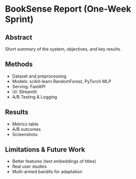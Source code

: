 
# BookSense Report (One-Week Sprint)

## Abstract
Short summary of the system, objectives, and key results.

## Methods
- Dataset and preprocessing
- Models: scikit-learn RandomForest, PyTorch MLP
- Serving: FastAPI
- UI: Streamlit
- A/B Testing & Logging

## Results
- Metrics table
- A/B outcomes
- Screenshots

## Limitations & Future Work
- Better features (text embeddings of titles)
- Real user studies
- Multi-armed bandits for adaptation
